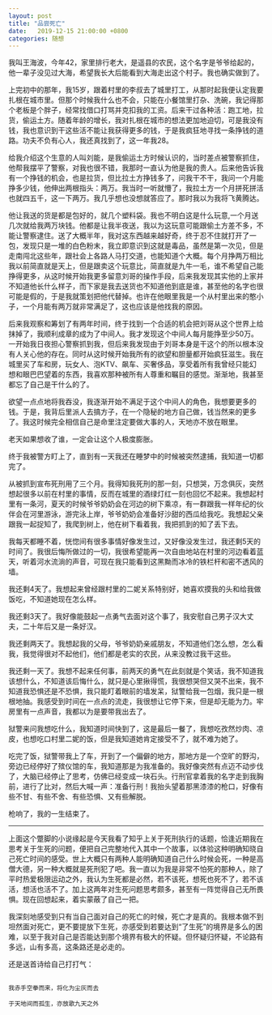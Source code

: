 ```yaml
---
layout: post
title: "品尝死亡"
date:   2019-12-15 21:00:00 +0800
categories: 随想
---
```


我叫王海波，今年42，家里排行老大，是遥县的农民，这个名字是爷爷给起的，他一辈子没见过大海，希望我长大后能看到大海走出这个村子。我也确实做到了。

上完初中的那年，我15岁，跟着村里的李叔去了城里打工，从那时起我便认定我要扎根在城市里。但那个时候我什么也不会，只能在小餐馆里打杂、洗碗，我记得那个老板是个胖子，经常找借口打骂并克扣我的工资。后来干过各种活：跑工地，拉货，偷运土方。随着年龄的增长，我对扎根在城市的想法更加地迫切，可是我没有钱，我也意识到干这些活不能让我获得更多的钱，于是我疯狂地寻找一条挣钱的道路。功夫不负有心人，我还真找到了，这一年我28。

给我介绍这个生意的人叫刘能，是我偷运土方时候认识的，当时差点被警察抓住，他帮我摆平了警察，对我也很不错，我那时一直认为他是我的贵人。后来他告诉我有一个挣钱的机会，也是拉货，但比拉土方挣钱多了，问我干不干，我问一个月能挣多少钱，他伸出两根指头：两万。我当时一听就懵了，我拉土方一个月拼死拼活也就四五千，这一下两万。我几乎想也没想就答应了。那时我以为我将飞黄腾达。

他让我送的货是都是包好的，就几个塑料袋。我也不明白这是什么玩意,一个月送几次就给我两万块钱。他都是让我半夜送，我以为这玩意可能跟偷土方差不多，不能让警察逮住。送了大概半年，我对这东西越来越好奇，终于忍不住就打开了一包，发现只是一堆的白色粉末，我立即意识到这就是毒品，虽然是第一次见，但是走南闯北这些年，跟社会上各路人马打交道，也能知道个大概。每个月挣两万相比我以前简直就是天上，但是跟卖这个玩意比，简直就是九牛一毛，谁不希望自己能挣得更多，从这时候开始我更多留意刘哥的操作手段，后来我发现其实他的上家并不知道他长什么样子，而下家是我去送货也不知道他到底是谁，甚至他的名字也很可能是假的，于是我就策划把他代替掉。也许在他眼里我是一个从村里出来的憨小子，一个月能有两万就非常满足了，这也应该是他找我的原因。

后来我观察和筹划了有两年时间，终于找到一个合适的机会把刘哥从这个世界上给抹掉了，我顺利成章的成为了中间人。我才发现这个中间人每月能挣至少50万。一开始我日夜担心警察抓到我，但后来我发现由于刘哥本身是干这个的所以根本没有人关心他的存在。同时从这时候开始我所有的欲望和胆量都开始疯狂滋生。我在城里买了车和房，玩女人、泡KTV、飙车、买奢侈品，享受着所有我曾经只能幻想和眼巴巴望着的东西，我喜欢那种被所有人尊重和瞩目的感觉。渐渐地，我甚至都忘了自己是干什么的了。

欲望一点点地将我吞没，我逐渐开始不满足于这个中间人的角色，我想要更多的钱。于是，我背后里派人去搞方子，在一个隐秘的地方自己做，钱当然来的更多了。我这时候完全相信自己是命里注定要做大事的人，天地亦不放在眼里。

老天如果想收了谁，一定会让这个人极度膨胀。

终于我被警方盯上了，直到有一天我还在睡梦中的时候被突然逮捕，我知道一切都完了。

从被抓到宣布死刑用了三个月。我得知我死刑的那一刻，只想哭，万念俱灰，突然想起很多以前在村里的事情，反而在城里的酒绿灯红一刻也回忆不起来。我想起村里有一条河，夏天的时候爷爷奶奶会在河边的树下乘凉，有一群跟我一样年纪的伙伴会在河里游泳，游完泳上岸，爷爷奶奶会准备好沙甜的西瓜给我吃。我想起父亲跟我一起捉知了，我爬到树上，他在树下看着我，我把抓到的知了丢下去。

我每天都睡不着，恍惚间有很多事情好像发生过，又好像没发生过，我还剩5天的时间了。我很后悔所做过的一切，我很希望能再一次自由地站在村里的河边看着蓝天，听着河水流淌的声音，可现在我只能看到这黑黝而冰冷的铁栏杆和密不透风的墙。

我还剩4天了。我想起来曾经跟村里的二妮关系特别好，她喜欢摸我的头和给我做饭吃，不知道她现在怎么样。

我还剩3天了。我好像能鼓起一点勇气去面对这个事了，我安慰自己男子汉大丈夫，二十年后又是一条好汉。

我还剩两天了。我想起我的父母，爷爷奶奶亲戚朋友，不知道他们怎么想，怎么看我，我觉得很对不起他们，他们都是老实的农民，从来没教过我干这些。

我还剩一天了。我想不起来任何事，前两天的勇气在此刻就是个笑话，我不知道我该想什么，不知道该后悔什么，就只是心里揪得慌，我很想哭但又哭不出来，我不知道我恐惧还是不恐惧，我只能盯着眼前的墙发呆，狱警给我一包烟，我只是一根根地抽。我感受到时间在一点点的流走，我很想让它停下来，但是却无能为力。牢房里有一点声音，我都以为是要带我出去了。

狱警来问我想吃什么，我知道时间快到了，这是最后一餐了，我想吃孜然炒肉、凉皮，也想吃口村里二妮的饭，但是我知道她肯定接受不了，就不难为她了。

吃完了饭，狱警带我上了车，开到了一个偏僻的地方，那地方是一个空旷的野沟，旁边已经停好了殡仪馆的车，我知道那是为我准备的。我好像突然有点迈不动步伐了，大脑已经停止了思考，仿佛已经变成一块石头。行刑官拿着我的名字走到我胸前，进行了比对，然后大喊一声：准备行刑！我抬头望着那黑漆漆的枪口，好像有些不甘、有些不舍、有些恐惧、又有些解脱。

枪响了，我的一生结束了。

-----------------

上面这个蹩脚的小说缘起是今天我看了知乎上关于死刑执行的话题，恰逢近期我在思考关于生死的问题，便把自己完整地代入其中一个故事，以体验这种明确知晓自己死亡时间的感受。世上大概只有两种人能明确知道自己什么时候会死，一种是高僧大德，另一种大概就是死刑犯了吧。我一直以为我是非常不怕死的那种人，除了平时热爱极限运动之外，我认为生死都是必然，若不该死，想死也死不了，若不该活，想活也活不了。加上这两年对生死问题思考颇多，甚至有一阵觉得自己无所畏惧。现在回想起来，着实蒙蔽了自己一把。

我深刻地感受到只有当自己面对自己的死亡的时候，死亡才是真的。我根本做不到坦然面对死亡，更不要提放下生死，亦感受到若要达到“了生死”的境界是多么的困难，以至于我对自己是否能达到那个境界有极大的怀疑。但怀疑归怀疑，不论路有多远，山有多高，这条路还是必走的。

还是送首诗给自己打打气：

```

我赤手空拳而来，将化为尘灰而去

于天地间而孤生，亦放歌九天之外

```
